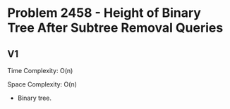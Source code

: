 # Problem 2458 - Height of Binary Tree After Subtree Removal Queries

## V1

Time Complexity: O(n)

Space Complexity: O(n)

- Binary tree.
